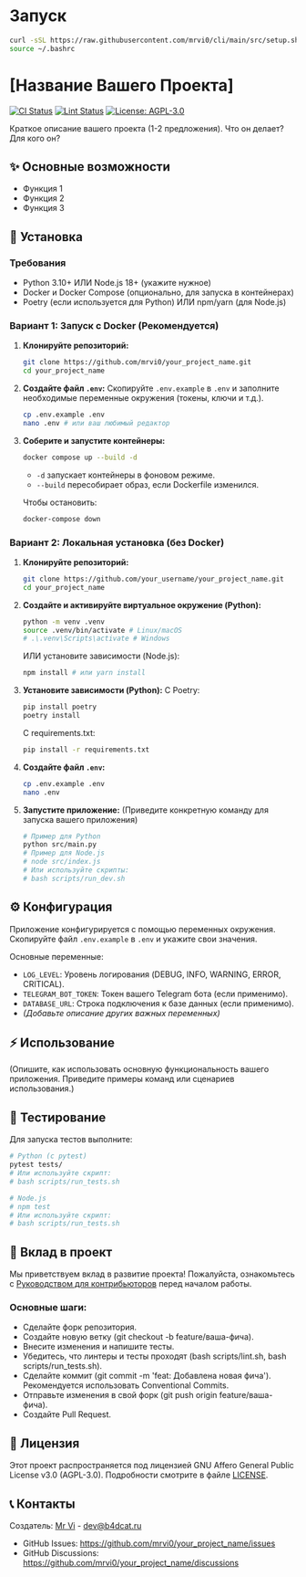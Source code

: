 # Запуск

``` bash
curl -sSL https://raw.githubusercontent.com/mrvi0/cli/main/src/setup.sh | bash
source ~/.bashrc
```

# [Название Вашего Проекта]

<!-- Бейджи: Замените your_username/your_project_name -->
[![CI Status](https://github.com/mrvi0/template/actions/workflows/test.yml/badge.svg)](https://github.com/mrvi0/template/actions/workflows/test.yml)
[![Lint Status](https://github.com/mrvi0/template/actions/workflows/lint.yml/badge.svg)](https://github.com/mrvi0/template/actions/workflows/lint.yml)
[![License: AGPL-3.0](https://img.shields.io/badge/License-AGPL%20v3-blue.svg)](https://www.gnu.org/licenses/agpl-3.0)
<!-- Добавьте другие бейджи, если нужно (Codecov, PyPI, NPM, Docker Hub) -->

Краткое описание вашего проекта (1-2 предложения). Что он делает? Для кого он?

## ✨ Основные возможности

*   Функция 1
*   Функция 2
*   Функция 3

## 🚀 Установка

### Требования

*   Python 3.10+ ИЛИ Node.js 18+ (укажите нужное)
*   Docker и Docker Compose (опционально, для запуска в контейнерах)
*   Poetry (если используется для Python) ИЛИ npm/yarn (для Node.js)

### Вариант 1: Запуск с Docker (Рекомендуется)

1.  **Клонируйте репозиторий:**
    ```bash
    git clone https://github.com/mrvi0/your_project_name.git
    cd your_project_name
    ```
2.  **Создайте файл `.env`:**
    Скопируйте `.env.example` в `.env` и заполните необходимые переменные окружения (токены, ключи и т.д.).
    ```bash
    cp .env.example .env
    nano .env # или ваш любимый редактор
    ```
3.  **Соберите и запустите контейнеры:**
    ```bash
    docker compose up --build -d
    ```
    * `-d` запускает контейнеры в фоновом режиме.
    * `--build` пересобирает образ, если Dockerfile изменился.

    Чтобы остановить:
    ```bash
    docker-compose down
    ```

### Вариант 2: Локальная установка (без Docker)

1.  **Клонируйте репозиторий:**
    ```bash
    git clone https://github.com/your_username/your_project_name.git
    cd your_project_name
    ```
2.  **Создайте и активируйте виртуальное окружение (Python):**
    ```bash
    python -m venv .venv
    source .venv/bin/activate # Linux/macOS
    # .\.venv\Scripts\activate # Windows
    ```
    ИЛИ установите зависимости (Node.js):
    ```bash
    npm install # или yarn install
    ```
3.  **Установите зависимости (Python):**
    С Poetry:
    ```bash
    pip install poetry
    poetry install
    ```
    С requirements.txt:
    ```bash
    pip install -r requirements.txt
    ```
4.  **Создайте файл `.env`:**
    ```bash
    cp .env.example .env
    nano .env
    ```
5.  **Запустите приложение:**
    (Приведите конкретную команду для запуска вашего приложения)
    ```bash
    # Пример для Python
    python src/main.py
    # Пример для Node.js
    # node src/index.js
    # Или используйте скрипты:
    # bash scripts/run_dev.sh
    ```

## ⚙️ Конфигурация

Приложение конфигурируется с помощью переменных окружения. Скопируйте файл `.env.example` в `.env` и укажите свои значения.

Основные переменные:

*   `LOG_LEVEL`: Уровень логирования (DEBUG, INFO, WARNING, ERROR, CRITICAL).
*   `TELEGRAM_BOT_TOKEN`: Токен вашего Telegram бота (если применимо).
*   `DATABASE_URL`: Строка подключения к базе данных (если применимо).
*   *(Добавьте описание других важных переменных)*

## ⚡ Использование

(Опишите, как использовать основную функциональность вашего приложения. Приведите примеры команд или сценариев использования.)

## 🧪 Тестирование

Для запуска тестов выполните:

```bash
# Python (с pytest)
pytest tests/
# Или используйте скрипт:
# bash scripts/run_tests.sh

# Node.js
# npm test
# Или используйте скрипт:
# bash scripts/run_tests.sh
```
## 🤝 Вклад в проект
Мы приветствуем вклад в развитие проекта! Пожалуйста, ознакомьтесь с [Руководством для контрибьюторов](CONTRIBUTING.md) перед началом работы.

### Основные шаги:
* Сделайте форк репозитория.
* Создайте новую ветку (git checkout -b feature/ваша-фича).
* Внесите изменения и напишите тесты.
* Убедитесь, что линтеры и тесты проходят (bash scripts/lint.sh, bash scripts/run_tests.sh).
* Сделайте коммит (git commit -m 'feat: Добавлена новая фича'). Рекомендуется использовать Conventional Commits.
* Отправьте изменения в свой форк (git push origin feature/ваша-фича).
* Создайте Pull Request.


## 📜 Лицензия
Этот проект распространяется под лицензией GNU Affero General Public License v3.0 (AGPL-3.0). Подробности смотрите в файле [LICENSE](LICENSE).


## 📞 Контакты
Создатель: [Mr Vi](https://t.me/B4DCAT) - [dev@b4dcat.ru](mailto:dev@b4dca.ru)
* GitHub Issues: https://github.com/mrvi0/your_project_name/issues
* GitHub Discussions: https://github.com/mrvi0/your_project_name/discussions
